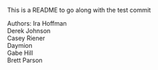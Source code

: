 This is a README to go along with the test commit  
  
Authors:
Ira Hoffman   
Derek Johnson  
Casey Riener  
Daymion  
Gabe Hill  
Brett Parson  
